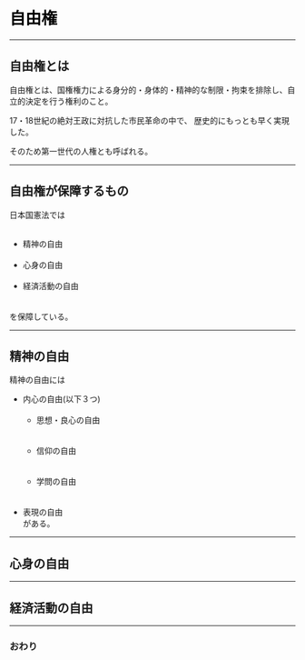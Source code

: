 # <span style="color: Black; ">自由権</span>

---
## 自由権とは

自由権とは、国権権力による身分的・身体的・精神的な制限・拘束を排除し、自立的決定を行う権利のこと。

17・18世紀の絶対王政に対抗した市民革命の中で、 歴史的にもっとも早く実現した。

そのため第一世代の人権とも呼ばれる。

---
## 自由権が保障するもの

日本国憲法では  
   <ul>
   <li>精神の自由</li>
   <li>心身の自由</li>
   <li>経済活動の自由</li>　
   </ul>  
   を保障している。
   
---
## 精神の自由

精神の自由には 
- 内心の自由(以下３つ)
    <ul>
    <li>思想・良心の自由</li>  
    <li>信仰の自由</li>  
    <li>学問の自由</li>  
    </ul>
- 表現の自由  
がある。

---
## 心身の自由





---
## 経済活動の自由







---
### おわり
